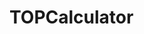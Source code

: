 # TOPCalculator

<!-- I will using this article [freeCodeCamp](https://www.freecodecamp.org/news/javascript-dom-build-a-calculator-app/)
to build this app

I'm going to use JavaScript functions and re-learn about DOM -->
